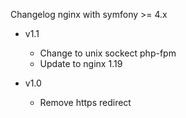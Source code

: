 Changelog nginx with symfony >= 4.x

* v1.1
	* Change to unix sockect php-fpm
	* Update to nginx 1.19

* v1.0
	* Remove https redirect